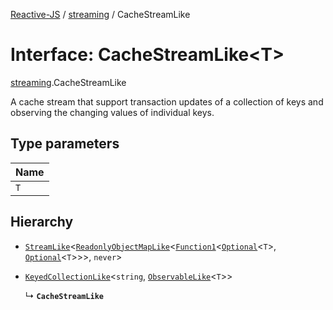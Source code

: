 [Reactive-JS](../README.md) / [streaming](../modules/streaming.md) / CacheStreamLike

# Interface: CacheStreamLike<T\>

[streaming](../modules/streaming.md).CacheStreamLike

A cache stream that support transaction updates of a collection of keys
and observing the changing values of individual keys.

## Type parameters

| Name |
| :------ |
| `T` |

## Hierarchy

- [`StreamLike`](rx.StreamLike.md)<[`ReadonlyObjectMapLike`](../modules/keyed_containers.md#readonlyobjectmaplike)<[`Function1`](../modules/functions.md#function1)<[`Optional`](../modules/functions.md#optional)<`T`\>, [`Optional`](../modules/functions.md#optional)<`T`\>\>\>, `never`\>

- [`KeyedCollectionLike`](util.KeyedCollectionLike.md)<`string`, [`ObservableLike`](rx.ObservableLike.md)<`T`\>\>

  ↳ **`CacheStreamLike`**
